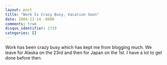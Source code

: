 ```yaml
---
layout: post
title: "Work Is Crazy Busy, Vacation Soon"
date: 2004-12-14 -0800
comments: true
disqus_identifier: 1739
categories: []
---
```

Work has been crazy busy which has kept me from blogging much. We leave
for Alaska on the 23rd and then for Japan on the 1st. I have a lot to
get done before then.

